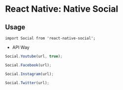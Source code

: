 # React Native: Native Social

## Usage

`import Social from 'react-native-social';`

- API Way

```javascript
Social.Youtube(url, true);
```

```javascript
Social.Facebook(url);
```

```javascript
Social.Instagram(url);
```

```javascript
Social.Twitter(url);
```
